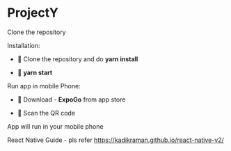 # ProjectY

Clone the repository

Installation:

- 🔭 Clone the repository and do **yarn install**

- 🌱 **yarn start**

Run app in mobile Phone:

- 🔭 Download - **ExpoGo** from app store

- 🌱 Scan the QR code

App will run in your mobile phone

React Native Guide - pls refer https://kadikraman.github.io/react-native-v2/
